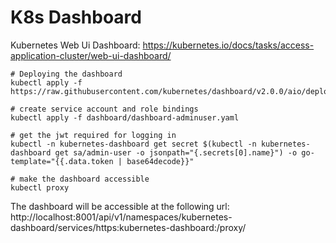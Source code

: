 # K8s Dashboard

Kubernetes Web Ui Dashboard: https://kubernetes.io/docs/tasks/access-application-cluster/web-ui-dashboard/

```
# Deploying the dashboard
kubectl apply -f https://raw.githubusercontent.com/kubernetes/dashboard/v2.0.0/aio/deploy/recommended.yaml

# create service account and role bindings
kubectl apply -f dashboard/dashboard-adminuser.yaml

# get the jwt required for logging in
kubectl -n kubernetes-dashboard get secret $(kubectl -n kubernetes-dashboard get sa/admin-user -o jsonpath="{.secrets[0].name}") -o go-template="{{.data.token | base64decode}}"

# make the dashboard accessible
kubectl proxy
```

The dashboard will be accessible at the following url: http://localhost:8001/api/v1/namespaces/kubernetes-dashboard/services/https:kubernetes-dashboard:/proxy/
